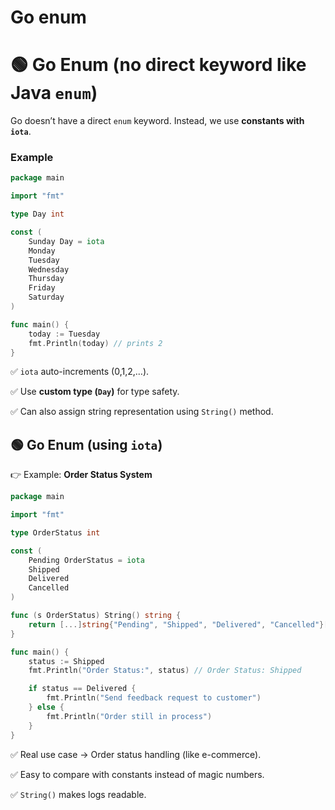 # Go enum

# 🟢 Go Enum (no direct keyword like Java `enum`)

Go doesn’t have a direct `enum` keyword. Instead, we use **constants with `iota`**.

### Example

```go
package main

import "fmt"

type Day int

const (
    Sunday Day = iota
    Monday
    Tuesday
    Wednesday
    Thursday
    Friday
    Saturday
)

func main() {
    today := Tuesday
    fmt.Println(today) // prints 2
}
```

✅ `iota` auto-increments (0,1,2,…).

✅ Use **custom type (`Day`)** for type safety.

✅ Can also assign string representation using `String()` method.

## 🟢 Go Enum (using `iota`)

👉 Example: **Order Status System**

```go
package main

import "fmt"

type OrderStatus int

const (
    Pending OrderStatus = iota
    Shipped
    Delivered
    Cancelled
)

func (s OrderStatus) String() string {
    return [...]string{"Pending", "Shipped", "Delivered", "Cancelled"}[s]
}

func main() {
    status := Shipped
    fmt.Println("Order Status:", status) // Order Status: Shipped

    if status == Delivered {
        fmt.Println("Send feedback request to customer")
    } else {
        fmt.Println("Order still in process")
    }
}

```

✅ Real use case → Order status handling (like e-commerce).

✅ Easy to compare with constants instead of magic numbers.

✅ `String()` makes logs readable.